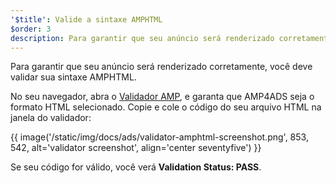 ```yaml
---
'$title': Valide a sintaxe AMPHTML
$order: 3
description: Para garantir que seu anúncio será renderizado corretamente, você deve validar sua sintaxe AMPHTML. No seu navegador, abra o Validador AMP, e garanta que AMP4ADS seja o formato HTML selecionado.
---
```


Para garantir que seu anúncio será renderizado corretamente, você deve validar sua sintaxe AMPHTML.

No seu navegador, abra o [Validador AMP](https://validator.ampproject.org/#htmlFormat=AMP4ADS), e garanta que AMP4ADS seja o formato HTML selecionado. Copie e cole o código do seu arquivo HTML na janela do validador:

{{ image('/static/img/docs/ads/validator-amphtml-screenshot.png', 853, 542, alt='validator screenshot', align='center seventyfive') }}

Se seu código for válido, você verá **Validation Status: <span class="success-text">PASS</span>**.
